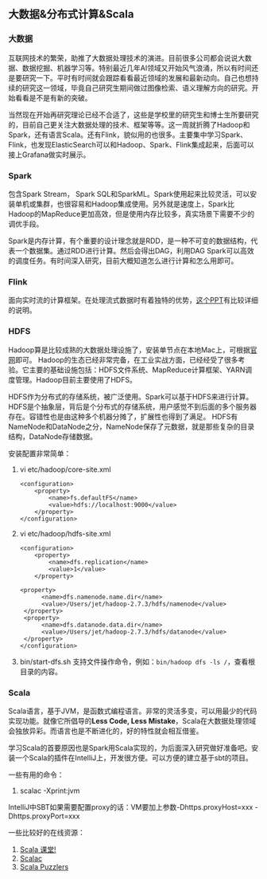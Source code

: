 
## 大数据&分布式计算&Scala

### 大数据
互联网技术的繁荣，助推了大数据处理技术的演进。目前很多公司都会说说大数据、数据挖掘、机器学习等。特别最近几年AI领域又开始风气浪涌，所以有时间还是要研究一下。平时有时间就会跟踪看看最近领域的发展和最新动向。自己也想持续的研究这一领域，毕竟自己研究生期间做过图像检索、语义理解方向的研究。开始看看是不是有新的突破。

当然现在开始再研究理论已经不合适了，这些是学校里的研究生和博士生所要研究的，目前自己更关注大数据处理的技术、框架等等。这一周就折腾了Hadoop和Spark，还有语言Scala。还有Flink，貌似用的也很多。主要集中学习Spark、Flink，也发现ElasticSearch可以和Hadoop、Spark、Flink集成起来，后面可以接上Grafana做实时展示。

### Spark
包含Spark Stream， Spark SQL和SparkML。Spark使用起来比较灵活，可以安装单机或集群，也很容易和Hadoop集成使用。另外就是速度上，Spark比Hadoop的MapReduce更加高效，但是使用内存比较多，真实场景下需要不少的调优手段。

Spark是内存计算，有个重要的设计理念就是RDD，是一种不可变的数据结构，代表一个数据集。通过RDD进行计算。然后会得出DAG，利用DAG Spark可以高效的调度任务。有时间深入研究，目前大概知道怎么进行计算和怎么用即可。

### Flink
面向实时流的计算框架。在处理流式数据时有着独特的优势，[这个PPT](https://www.slideshare.net/KostasTzoumas/apache-flink-at-strata-san-jose-2016)有比较详细的说明。



### HDFS
Hadoop算是比较成熟的大数据处理设施了，安装单节点在本地Mac上，可根据[官网](https://hadoop.apache.org/docs/stable/hadoop-project-dist/hadoop-common/SingleCluster.html)即可。
Hadoop的生态已经非常完备，在工业实战方面，已经经受了很多考验。它主要的基础设施包括：HDFS文件系统、MapReduce计算框架、YARN调度管理。Hadoop目前主要使用了HDFS。

HDFS作为分布式的存储系统，被广泛使用。Spark可以基于HDFS来进行计算。HDFS是个抽象层，背后是个分布式的存储系统，用户感觉不到后面的多个服务器存在。容错性也是由这种多个机器分摊了，扩展性也得到了满足。
HDFS有NameNode和DataNode之分，NameNode保存了元数据，就是那些复杂的目录结构，DataNode存储数据。


安装配置非常简单：

1.  vi etc/hadoop/core-site.xml 
    ```
    <configuration>
        <property>
            <name>fs.defaultFS</name>
            <value>hdfs://localhost:9000</value>
        </property>
    </configuration>
    ```
2.  vi etc/hadoop/hdfs-site.xml 
    ```
    <configuration>
        <property>
            <name>dfs.replication</name>
            <value>1</value>
        </property>
    
    <property>
          <name>dfs.namenode.name.dir</name>
          <value>/Users/jet/hadoop-2.7.3/hdfs/namenode</value>
     </property>
     <property>
          <name>dfs.datanode.data.dir</name>
          <value>/Users/jet/hadoop-2.7.3/hdfs/datanode</value>
     </property>
    </configuration>
    ```
3. bin/start-dfs.sh
支持文件操作命令，例如：```bin/hadoop dfs -ls /```，查看根目录的内容。


### Scala
Scala语言，基于JVM，是函数式编程语言。非常的灵活多变，可以用最少的代码实现功能。就像它所倡导的**Less Code, Less Mistake**，Scala在大数据处理领域会独放异彩。而语言也是不断进化的，好的特性就会相互借鉴。

学习Scala的首要原因也是Spark用Scala实现的，为后面深入研究做好准备吧。安装一个Scala的插件在IntelliJ上，开发很方便。可以方便的建立基于sbt的项目。

一些有用的命令：
1.  scalac -Xprint:jvm

IntelliJ中SBT如果需要配置proxy的话：VM要加上参数-Dhttps.proxyHost=xxx -Dhttps.proxyPort=xxx

一些比较好的在线资源：
1. [Scala 课堂!](https://twitter.github.io/scala_school/zh_cn/index.html)
2. [Scalac](http://blog.scalac.io/tags/Scala/)
3. [Scala Puzzlers](http://scalapuzzlers.com/#pzzlr-001)


